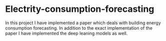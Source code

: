 # Electrity-consumption-forecasting
In this project I have implemented a paper which deals with building energy consumption forecasting. In addition to the exact implementation of the paper I have implemented the deep leaning models as well.
